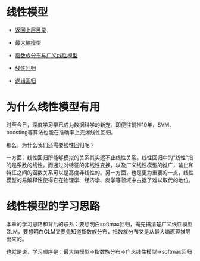 # 线性模型


* [返回上层目录](../machine-learning.md)
* [最大熵模型](maximum-entropy-model/maximum-entropy-model.md)
* [指数族分布与广义线性模型](exponential-family-distribution-and-generalized-linear-model/exponential-family-distribution-and-generalized-linear-model.md)


* [线性回归](linear-regression/linear-regression.md)
* [逻辑回归](logistic-regression/logistic-regression.md)

# 为什么线性模型有用

时至今日，深度学习早已成为数据科学的新宠。即便往前推10年，SVM、boosting等算法也能在准确率上完爆线性回归。 

那么，为什么我们还需要线性回归呢？

一方面，线性回归所能够模拟的关系其实远不止线性关系。线性回归中的“线性”指的是系数的线性，而通过对特征的非线性变换，以及广义线性模型的推广，输出和特征之间的函数关系可以是高度非线性的。另一方面，也是更为重要的一点，线性模型的易解释性使得它在物理学、经济学、商学等领域中占据了难以取代的地位。

# 线性模型的学习思路

本章的学习思路和背后的联系：要想明白softmax回归，需先搞清楚广义线性模型GLM，要想明白GLM又要先知道指数族分布，指数族分布又是从最大熵原理推导出来的。

也就是说，学习顺序是：最大熵模型->指数族分布->广义线性模型->softmax回归





